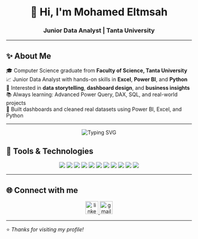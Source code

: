 <h1 align="center">👋 Hi, I'm Mohamed Eltmsah</h1>
<h3 align="center">Junior Data Analyst | Tanta University</h3>



---

## ✨ About Me
🎓 Computer Science graduate from **Faculty of Science, Tanta University**  
📈 Junior Data Analyst with hands-on skills in **Excel**, **Power BI**, and **Python**  
🔎 Interested in **data storytelling**, **dashboard design**, and **business insights**  
📚 Always learning: Advanced Power Query, DAX, SQL, and real-world projects  
🚀 Built dashboards and cleaned real datasets using Power BI, Excel, and Python

---
<p align="center">
  <img src="https://readme-typing-svg.demolab.com?font=Fira+Code&center=true&width=1000&size=25&lines=Data+Analyst+with+Excel,+Power+BI,+Python;Passionate+about+turning+data+into+insights;Always+learning+and+exploring+📊" alt="Typing SVG" />
</p>



## 🧰 Tools & Technologies
<p align="center">
  <img src="https://img.shields.io/badge/Excel-217346?style=for-the-badge&logo=microsoft-excel&logoColor=white"/>
  <img src="https://img.shields.io/badge/Power%20BI-F2C811?style=for-the-badge&logo=powerbi&logoColor=black"/>
  <img src="https://img.shields.io/badge/Python-3776AB?style=for-the-badge&logo=python&logoColor=white"/>
  <img src="https://img.shields.io/badge/Pandas-150458?style=for-the-badge&logo=pandas&logoColor=white"/>
  <img src="https://img.shields.io/badge/Numpy-013243?style=for-the-badge&logo=numpy&logoColor=white"/>
  <img src="https://img.shields.io/badge/Matplotlib-11557C?style=for-the-badge&logo=matplotlib&logoColor=white"/>
  <img src="https://img.shields.io/badge/SQL-4479A1?style=for-the-badge&logo=postgresql&logoColor=white"/>
  <img src="https://img.shields.io/badge/Power%20Query-742774?style=for-the-badge&logo=microsoft&logoColor=white"/>
  <img src="https://img.shields.io/badge/DAX-8E44AD?style=for-the-badge&logo=powerbi&logoColor=white"/>
  <img src="https://img.shields.io/badge/Git-F05032?style=for-the-badge&logo=git&logoColor=white"/>
  <img src="https://img.shields.io/badge/GitHub-181717?style=for-the-badge&logo=github&logoColor=white"/>
</p>

---

## 🌐 Connect with me
<p align="center">
  <a href="https://www.linkedin.com/in/mohamed-eltmsah/" target="_blank">
    <img src="https://img.shields.io/static/v1?message=LinkedIn&logo=linkedin&label=&color=0077B5&logoColor=white&labelColor=&style=for-the-badge" height="35" alt="linkedin logo" />
  </a>
  <a href="mailto:eltmsahmohamed422@gmail.com" target="_blank">
    <img src="https://img.shields.io/static/v1?message=Gmail&logo=gmail&label=&color=D14836&logoColor=white&labelColor=&style=for-the-badge" height="35" alt="gmail logo" />
  </a>
</p>

---

⭐ *Thanks for visiting my profile!*

